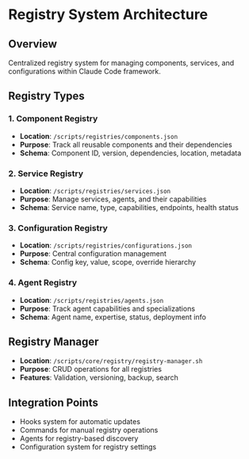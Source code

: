 # Registry System Architecture

## Overview
Centralized registry system for managing components, services, and configurations within Claude Code framework.

## Registry Types

### 1. Component Registry
- **Location**: `/scripts/registries/components.json`
- **Purpose**: Track all reusable components and their dependencies
- **Schema**: Component ID, version, dependencies, location, metadata

### 2. Service Registry  
- **Location**: `/scripts/registries/services.json`
- **Purpose**: Manage services, agents, and their capabilities
- **Schema**: Service name, type, capabilities, endpoints, health status

### 3. Configuration Registry
- **Location**: `/scripts/registries/configurations.json`
- **Purpose**: Central configuration management
- **Schema**: Config key, value, scope, override hierarchy

### 4. Agent Registry
- **Location**: `/scripts/registries/agents.json`
- **Purpose**: Track agent capabilities and specializations
- **Schema**: Agent name, expertise, status, deployment info

## Registry Manager
- **Location**: `/scripts/core/registry/registry-manager.sh`
- **Purpose**: CRUD operations for all registries
- **Features**: Validation, versioning, backup, search

## Integration Points
- Hooks system for automatic updates
- Commands for manual registry operations
- Agents for registry-based discovery
- Configuration system for registry settings